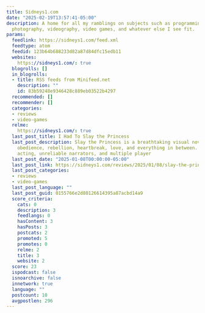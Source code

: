 ```yaml
---
title: Sidneys1.com
date: "2025-02-19T13:57:41-05:00"
description: A home for all my ramblings on subjects such as programming, cybersecurity,
  photography, videography, video games, and whatever else I see fit.
params:
  feedlink: https://sidneys1.com/feed.xml
  feedtype: atom
  feedid: 123b64b688233d82a87d84dfc15edb11
  websites:
    https://sidneys1.com/: true
  blogrolls: []
  in_blogrolls:
  - title: RSS feeds from Minifeed.net
    description: ""
    id: 83b59248e9346428c889eb03522b4297
  recommended: []
  recommender: []
  categories:
  - reviews
  - video-games
  relme:
    https://sidneys1.com/: true
  last_post_title: I Had To Slay the Princess
  last_post_description: Slay the Princess is a breathtaking visual novel that explores
    obedience, rebellion, heartbreak, love, and everything in between. Emotional voice
    acting, unreliable narrators, and multiple player
  last_post_date: "2025-01-08T00:00:00-05:00"
  last_post_link: https://sidneys1.com/reviews/2025/01/08/slay-the-princess.html
  last_post_categories:
  - reviews
  - video-games
  last_post_language: ""
  last_post_guid: 0155766e2d80126614395a87acbd14a9
  score_criteria:
    cats: 0
    description: 3
    feedlangs: 0
    hasContent: 3
    hasPosts: 3
    postcats: 2
    promoted: 5
    promotes: 0
    relme: 2
    title: 3
    website: 2
  score: 23
  ispodcast: false
  isnoarchive: false
  innetwork: true
  language: ""
  postcount: 10
  avgpostlen: 296
---
```

